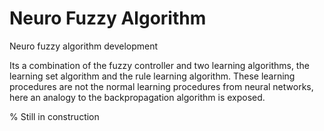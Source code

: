 # Neuro Fuzzy Algorithm

Neuro fuzzy algorithm development

Its a combination of the fuzzy controller and two learning algorithms, the learning set algorithm and the rule learning 
algorithm. These learning procedures are not the normal learning procedures from neural networks, here an analogy to the 
backpropagation algorithm is exposed.

% Still in construction
